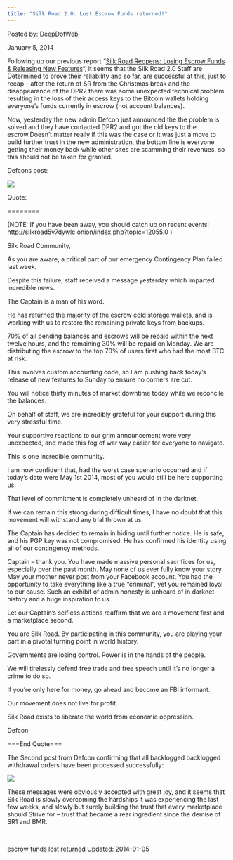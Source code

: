 ```yaml
---
title: "Silk Road 2.0: Lost Escrow Funds returned!"
---
```


Posted by: DeepDotWeb

<span>January 5, 2014</span>
    

<p>Following up our previous report &#8220;<a href="https://gir.pub/deepdotweb/2013/12/28/silk-road-reopens-losing-escrow-funds-releasing-new-features/">Silk Road Reopens: Losing Escrow Funds &amp; Releasing New Features</a>&#8220;, it seems that the Silk Road 2.0 Staff are Determined to prove their reliability and so far, are successful at this, just to recap &#8211; after the return of SR from the Christmas break and the disappearance of the DPR2 there was some unexpected technical problem resulting in the loss of their access keys to the Bitcoin wallets holding everyone’s funds currently in escrow (not account balances).</p>
<p>Now, yesterday the new admin Defcon just announced the the problem is solved and they have contacted DPR2 and got the old keys to the escrow.Doesn&#8217;t matter really if this was the case or it was just a move to build further trust in the new administration, the bottom line is everyone getting their money back while other sites are scamming their revenues, so this should not be taken for granted.</p>
<p>Defcons post:</p>
<img src="https://gir.pub/deepdotweb/imgs/2014/01/defcon1.png" />

<p>Quote:</p>
<p>========</p>
<p>(NOTE: If you have been away, you should catch up on recent events: http://silkroad5v7dywlc.onion/index.php?topic=12055.0 )</p>
<p>Silk Road Community,</p>
<p>As you are aware, a critical part of our emergency Contingency Plan failed last week.</p>
<p>Despite this failure, staff received a message yesterday which imparted incredible news.</p>
<p>The Captain is a man of his word.</p>
<p>He has returned the majority of the escrow cold storage wallets, and is working with us to restore the remaining private keys from backups.</p>
<p>70% of all pending balances and escrows will be repaid within the next twelve hours, and the remaining 30% will be repaid on Monday. We are distributing the escrow to the top 70% of users first who had the most BTC at risk.</p>
<p>This involves custom accounting code, so I am pushing back today&#8217;s release of new features to Sunday to ensure no corners are cut.</p>
<p>You will notice thirty minutes of market downtime today while we reconcile the balances.</p>
<p>On behalf of staff, we are incredibly grateful for your support during this very stressful time.</p>
<p>Your supportive reactions to our grim announcement were very unexpected, and made this fog of war way easier for everyone to navigate.</p>
<p>This is one incredible community.</p>
<p>I am now confident that, had the worst case scenario occurred and if today&#8217;s date were May 1st 2014, most of you would still be here supporting us.</p>
<p>That level of commitment is completely unheard of in the darknet.</p>
<p>If we can remain this strong during difficult times, I have no doubt that this movement will withstand any trial thrown at us.</p>
<p>The Captain has decided to remain in hiding until further notice. He is safe, and his PGP key was not compromised. He has confirmed his identity using all of our contingency methods.</p>
<p>Captain &#8211; thank you. You have made massive personal sacrifices for us, especially over the past month. May none of us ever fully know your story. May your mother never post from your Facebook account. You had the opportunity to take everything like a true &#8220;criminal&#8221;, yet you remained loyal to our cause. Such an exhibit of admin honesty is unheard of in darknet history and a huge inspiration to us.</p>
<p>Let our Captain&#8217;s selfless actions reaffirm that we are a movement first and a marketplace second.</p>
<p>You are Silk Road. By participating in this community, you are playing your part in a pivotal turning point in world history.</p>
<p>Governments are losing control. Power is in the hands of the people.</p>
<p>We will tirelessly defend free trade and free speech until it&#8217;s no longer a crime to do so.</p>
<p>If you&#8217;re only here for money, go ahead and become an FBI informant.</p>
<p>Our movement does not live for profit.</p>
<p>Silk Road exists to liberate the world from economic oppression.</p>
<p>Defcon</p>
<p>===End Quote===</p>
<p>The Second post from Defcon confirming that all backlogged backlogged withdrawal orders have been processed successfully:</p>
<img src="https://gir.pub/deepdotweb/imgs/2014/01/process.png" />

<p>These messages were obviously accepted with great joy, and it seems that Silk Road is slowly overcoming the hardships it was experiencing the last few weeks, and slowly but surely building the trust that every marketplace should Strive for &#8211; trust that became a rear ingredient since the demise of SR1 and BMR.</p>
<p>&nbsp;</p>
</div>
 <a href="https://gir.pub/deepdotweb/tag/escrow/" rel="tag">escrow</a> <a href="https://gir.pub/deepdotweb/tag/funds/" rel="tag">funds</a> <a href="https://gir.pub/deepdotweb/tag/lost/" rel="tag">lost</a> <a href="https://gir.pub/deepdotweb/tag/returned/" rel="tag">returned</a> </span> 
Updated: 2014-01-05
    
